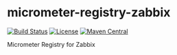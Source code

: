 # micrometer-registry-zabbix

[![Build Status][build-status-image]][build-status-link]
[![License][license-image]][license-link]
[![Maven Central][maven-version-image]][maven-version-link]

Micrometer Registry for Zabbix

[build-status-image]: https://github.com/kotoant/micrometer-registry-zabbix/actions/workflows/maven-build.yml/badge.svg
[build-status-link]: https://github.com/kotoant/micrometer-registry-zabbix/actions/workflows/maven-build.yml
[license-image]: https://img.shields.io/github/license/kotoant/micrometer-registry-zabbix.svg
[license-link]: https://www.apache.org/licenses/LICENSE-2.0
[maven-version-image]: https://img.shields.io/maven-central/v/io.github.kotoant.micrometer/micrometer-registry-zabbix.svg
[maven-version-link]: https://search.maven.org/search?q=g:io.github.kotoant.micrometer%20AND%20a:micrometer-registry-zabbix&core=gav